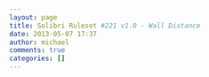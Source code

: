 ```yaml
---
layout: page
title: Solibri Ruleset #221 v1.0 - Wall Distance
date: 2013-05-07 17:37
author: michael
comments: true
categories: []
---
```


